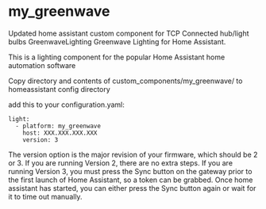 # my_greenwave
Updated home assistant custom component for TCP Connected hub/light bulbs
GreenwaveLighting
Greenwave Lighting for Home Assistant.

This is a lighting component for the popular Home Assistant home automation software

Copy directory and contents of custom_components/my_greenwave/ to homeassistant config directory

add this to your configuration.yaml:
```
light:
  - platform: my_greenwave
    host: XXX.XXX.XXX.XXX
    version: 3
 ```
The version option is the major revision of your firmware, which should be 2 or 3. If you are running Version 2, there are no extra steps. If you are running Version 3, you must press the Sync button on the gateway prior to the first launch of Home Assistant, so a token can be grabbed. Once home assistant has started, you can either press the Sync button again or wait for it to time out manually.

